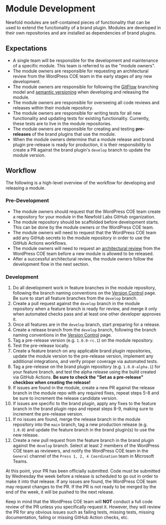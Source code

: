 # Module Development

Newfold modules are self-contained pieces of functionality that can be used to extend the functionality of a brand
plugin. Modules are developed in their own repositories and are installed as dependencies of brand plugins.

## Expectations

- A single team will be responsible for the development and maintenance of a specific module. This team is referred
  to as the "module owners".
- The module owners are responsible for requesting an architectural review from the WordPress COE team in the early
  stages of any new development.
- The module owners are responsible for following
  the [GitFlow](https://www.atlassian.com/git/tutorials/comparing-workflows/gitflow-workflow) branching model
  and [semantic versioning](https://semver.org/) when
  developing and releasing the module.
- The module owners are responsible for overseeing all code reviews and releases within their module repository.
- The module owners are responsible for writing tests for all new functionality and updating tests for existing
  functionality. Currently, these tests are to live in the module repositories.
- The module owners are responsible for creating and testing **pre-releases** of the brand plugins that use the module.
- When the module owners determine that a module release and brand plugin pre-release is ready for production, it is
  their responsibility to create a PR against the brand plugin's `develop` branch to update the module version.

## Workflow

The following is a high-level overview of the workflow for developing and releasing a module.

### Pre-Development

- The module owners should request that the WordPress COE team create a repository for your module in the Newfold
  Labs GitHub organization.
- The module repository should be scaffolded before development starts. This can be done by the module owners or the
  WordPress COE team.
- The module owners will need to request that the WordPress COE team add any GitHub secrets to the module repository
  in order to use the GitHub Actions workflows.
- The module owners will need to request an [architectural review](13-architectural-reveiw.md) from the WordPress COE team before a new module
  is allowed to be released.
- After a successful architectural review, the module owners follow the development flow in the next section.

### Development

1. Do all development work in feature branches in the module repository, following the branch naming conventions on the
   [Version Control](9-version-control.md#branch-naming) page. Be sure to start all feature branches from the
   `develop` branch.
2. Create a pull request against the `develop` branch in the module repository when a feature branch is ready for
   review, and merge it only when automated checks pass and at least one other developer approves it.
3. Once all features are in the `develop` branch, start preparing for a release.
4. Create a release branch from the `develop` branch, following the branch naming conventions in
   the [Version Control](9-version-control.md#branch-naming) page.
5. Tag a pre-release version (e.g. `1.0.0-rc.1`) on the module repository.
6. Test the pre-release locally.
7. Create a feature branch on any applicable brand plugin repositories, update the module version to the pre-release
   version, implement any additional integrations, and verify proper coverage via automated tests.
8. Tag a pre-release on the brand plugin repository (e.g. `1.0.0-alpha.1`) for your feature branch, and test the alpha
   release using the build created via GitHub Actions. **Be sure to check the "Set as a pre-release" checkbox when
   creating the release!**
9. If issues are found in the module, create a new PR against the release branch in the module repo with any required
   fixes, repeat steps 5-8 and be sure to increment the release candidate version.
10. If issues are specific to the brand plugin, apply any fixes to the feature branch in the brand plugin repo and
    repeat steps 8-9, making sure to increment the pre-release version.
11. If no issues are found, merge the release branch in the module repository into the `main` branch, tag a new
    production release (e.g. `1.0.0`) and update the feature branch in the brand plugin(s) to use the new release.
12. Create a new pull request from the feature branch in the brand plugin against the `develop` branch. Select at
    least 2 members of the WordPress COE team as reviewers, and notify the WordPress COE team in the `General`
    channel of the `Press 1, 2, 4 Coordination` team in Microsoft Teams.

At this point, your PR has been officially submitted. Code must be submitted by Wednesday the week before a
release is scheduled to go out in order to make it into that release. If any issues are found, the WordPress COE
team may request changes to the PR. If the PR is not ready to be merged by the end of the week, it will be pushed
to the next release.

Keep in mind that the WordPress COE team will **NOT** conduct a full code review of the PR unless you specifically
request it. However, they will review the PR for any obvious issues such as failing tests, missing tests, missing
documentation, failing or missing GitHub Action checks, etc.
